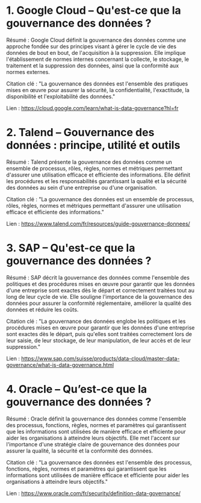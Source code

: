 # 1. Google Cloud – Qu'est-ce que la gouvernance des données ?
Résumé : Google Cloud définit la gouvernance des données comme une approche fondée sur des principes visant à gérer le cycle de vie des données de bout en bout, de l'acquisition à la suppression. Elle implique l'établissement de normes internes concernant la collecte, le stockage, le traitement et la suppression des données, ainsi que la conformité aux normes externes.

Citation clé : "La gouvernance des données est l'ensemble des pratiques mises en œuvre pour assurer la sécurité, la confidentialité, l'exactitude, la disponibilité et l'exploitabilité des données."

Lien : https://cloud.google.com/learn/what-is-data-governance?hl=fr


# 2. Talend – Gouvernance des données : principe, utilité et outils
Résumé : Talend présente la gouvernance des données comme un ensemble de processus, rôles, règles, normes et métriques permettant d'assurer une utilisation efficace et efficiente des informations. Elle définit les procédures et les responsabilités garantissant la qualité et la sécurité des données au sein d'une entreprise ou d'une organisation.


Citation clé : "La gouvernance des données est un ensemble de processus, rôles, règles, normes et métriques permettant d'assurer une utilisation efficace et efficiente des informations."


Lien : https://www.talend.com/fr/resources/guide-gouvernance-donnees/


# 3. SAP – Qu'est-ce que la gouvernance des données ?
Résumé : SAP décrit la gouvernance des données comme l'ensemble des politiques et des procédures mises en œuvre pour garantir que les données d'une entreprise sont exactes dès le départ et correctement traitées tout au long de leur cycle de vie. Elle souligne l'importance de la gouvernance des données pour assurer la conformité réglementaire, améliorer la qualité des données et réduire les coûts.

Citation clé : "La gouvernance des données englobe les politiques et les procédures mises en œuvre pour garantir que les données d'une entreprise sont exactes dès le départ, puis qu'elles sont traitées correctement lors de leur saisie, de leur stockage, de leur manipulation, de leur accès et de leur suppression."

Lien : https://www.sap.com/suisse/products/data-cloud/master-data-governance/what-is-data-governance.html


# 4. Oracle – Qu’est-ce que la gouvernance des données ?
Résumé : Oracle définit la gouvernance des données comme l'ensemble des processus, fonctions, règles, normes et paramètres qui garantissent que les informations sont utilisées de manière efficace et efficiente pour aider les organisations à atteindre leurs objectifs. Elle met l'accent sur l'importance d'une stratégie claire de gouvernance des données pour assurer la qualité, la sécurité et la conformité des données.


Citation clé : "La gouvernance des données est l'ensemble des processus, fonctions, règles, normes et paramètres qui garantissent que les informations sont utilisées de manière efficace et efficiente pour aider les organisations à atteindre leurs objectifs."

Lien : https://www.oracle.com/fr/security/definition-data-governance/
